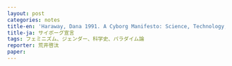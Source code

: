 ```yaml
---
layout: post
categories: notes
title-en: 'Haraway, Dana 1991. A Cyborg Manifesto: Science, Technology,and Socialist-Feminism in the Late 20th Century'
title-ja: サイボーグ宣言
tags: フェミニズム、ジェンダー、科学史、パラダイム論
reporter: 荒井啓汰
paper: 
---
```


